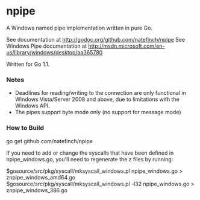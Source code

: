 npipe
=====
A Windows named pipe implementation written in pure Go.

See documentation at http://godoc.org/github.com/natefinch/npipe
See Windows Pipe documentation at http://msdn.microsoft.com/en-us/library/windows/desktop/aa365780

Written for Go 1.1.

### Notes
* Deadlines for reading/writing to the connection are only functional in Windows Vista/Server 2008 and above, due to limitations with the Windows API.
* The pipes support byte mode only (no support for message mode)

### How to Build
go get github.com/natefinch/npipe

If you need to add or change the syscalls that have been defined in npipe_windows.go, you'll need to regenerate the z files by running:

$gosource/src/pkg/syscall/mksyscall_windows.pl npipe_windows.go > znpipe_windows_amd64.go
$gosource/src/pkg/syscall/mksyscall_windows.pl -l32 npipe_windows.go > znpipe_windows_386.go

